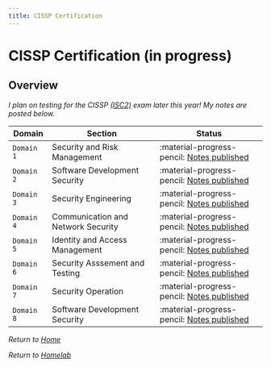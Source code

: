 ```yaml
---
title: CISSP Certification
---
```


# CISSP Certification (in progress)

## Overview

_I plan on testing for the CISSP [(ISC2)](https://www.isc2.org/certifications/cissp) exam later this year! My notes are posted below._

| Domain     | Section                            | Status                                                           |
| ---------- | ---------------------------------- | ---------------------------------------------------------------- |
| `Domain 1` | Security and Risk Management       | :material-progress-pencil: [Notes published](domains/domain1.md) |
| `Domain 2` | Software Development Security      | :material-progress-pencil: [Notes published](domains/domain2.md) |
| `Domain 3` | Security Engineering               | :material-progress-pencil: [Notes published](domains/domain3.md) |
| `Domain 4` | Communication and Network Security | :material-progress-pencil: [Notes published](domains/domain4.md) |
| `Domain 5` | Identity and Access Management     | :material-progress-pencil: [Notes published](domains/domain5.md) |
| `Domain 6` | Security Asssement and Testing     | :material-progress-pencil: [Notes published](domains/domain6.md) |
| `Domain 7` | Security Operation                 | :material-progress-pencil: [Notes published](domains/domain7.md) |
| `Domain 8` | Software Development Security      | :material-progress-pencil: [Notes published](domains/domain8.md) |

_Return to [Home](../index.md)_

_Return to [Homelab](../homelab/index.md)_
